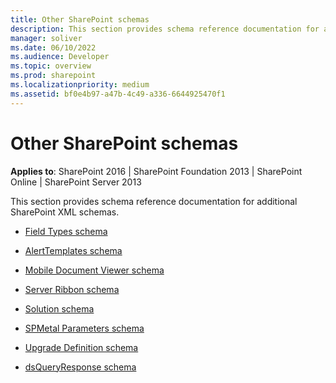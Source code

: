 ```yaml
---
title: Other SharePoint schemas
description: This section provides schema reference documentation for additional SharePoint XML schemas. 
manager: soliver
ms.date: 06/10/2022
ms.audience: Developer
ms.topic: overview
ms.prod: sharepoint
ms.localizationpriority: medium
ms.assetid: bf0e4b97-a47b-4c49-a336-6644925470f1
---
```


# Other SharePoint schemas

**Applies to**: SharePoint 2016 | SharePoint Foundation 2013 | SharePoint Online | SharePoint Server 2013

This section provides schema reference documentation for additional SharePoint XML schemas.

- [Field Types schema](field-types-schema.md)

- [AlertTemplates schema](alerttemplates-schema.md)

- [Mobile Document Viewer schema](mobile-document-viewer-schema.md)

- [Server Ribbon schema](server-ribbon-schema.md)

- [Solution schema](solution-schema.md)

- [SPMetal Parameters schema](spmetal-parameters-schema.md)

- [Upgrade Definition schema](upgrade-definition-schema.md)

- [dsQueryResponse schema](dsqueryresponse-schema.md)

 





